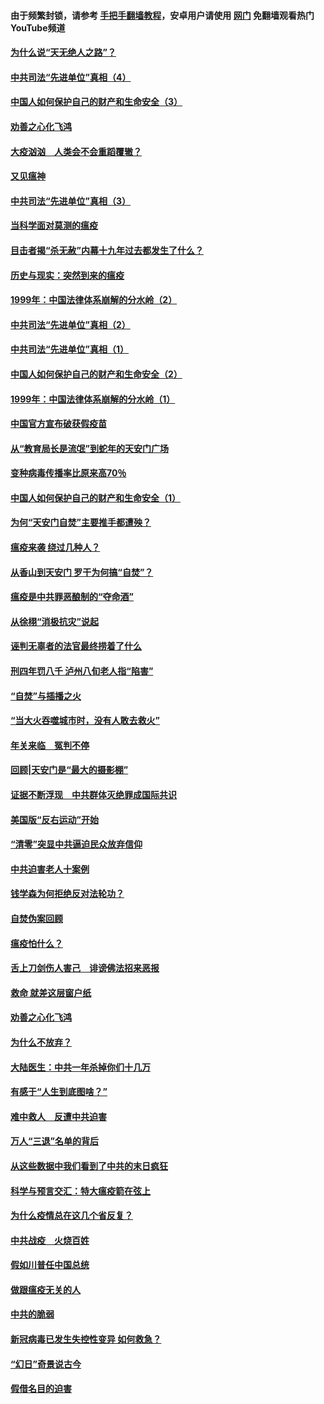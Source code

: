 #### 由于频繁封锁，请参考 [手把手翻墙教程](https://github.com/gfw-breaker/guides/wiki/)，安卓用户请使用 [网门](https://github.com/gfw-breaker/nogfw/blob/master/dl.md?t=02111100) 免翻墙观看热门YouTube频道 

#### [为什么说“天无绝人之路”？](../pages/19/419618.md?t=02111100) 

#### [中共司法“先进单位”真相（4）](../pages/19/419452.md?t=02111100) 

#### [中国人如何保护自己的财产和生命安全（3）](../pages/19/419405.md?t=02111100) 

#### [劝善之心化飞鸿](../pages/19/418758.md?t=02111100) 

#### [大疫汹汹　人类会不会重蹈覆辙？](../pages/19/419691.md?t=02111100) 

#### [又见瘟神](../pages/19/419225.md?t=02111100) 

#### [中共司法“先进单位”真相（3）](../pages/19/419451.md?t=02111100) 

#### [当科学面对莫测的瘟疫](../pages/19/419625.md?t=02111100) 

#### [目击者揭“杀无赦”内幕十九年过去都发生了什么？](../pages/19/419617.md?t=02111100) 

#### [历史与现实：突然到来的瘟疫](../pages/19/419619.md?t=02111100) 

#### [1999年：中国法律体系崩解的分水岭（2）](../pages/19/419455.md?t=02111100) 

#### [中共司法“先进单位”真相（2）](../pages/19/419450.md?t=02111100) 

#### [中共司法“先进单位”真相（1）](../pages/19/419449.md?t=02111100) 

#### [中国人如何保护自己的财产和生命安全（2）](../pages/19/419404.md?t=02111100) 

#### [1999年：中国法律体系崩解的分水岭（1）](../pages/19/419454.md?t=02111100) 

#### [中国官方宣布破获假疫苗](../pages/19/419504.md?t=02111100) 

#### [从“教育局长是流氓”到蛇年的天安门广场](../pages/19/419470.md?t=02111100) 

#### [变种病毒传播率比原来高70％](../pages/19/419456.md?t=02111100) 

#### [中国人如何保护自己的财产和生命安全（1）](../pages/19/419403.md?t=02111100) 

#### [为何“天安门自焚”主要推手都遭殃？](../pages/19/419348.md?t=02111100) 

#### [瘟疫来袭 绕过几种人？](../pages/19/419349.md?t=02111100) 

#### [从香山到天安门 罗干为何搞“自焚”？](../pages/19/419270.md?t=02111100) 

#### [瘟疫是中共罪恶酿制的“夺命酒”](../pages/19/419223.md?t=02111100) 

#### [从徐栩“消极抗灾”说起](../pages/19/419224.md?t=02111100) 

#### [诬判无辜者的法官最终捞着了什么](../pages/19/419268.md?t=02111100) 

#### [刑四年罚八千 泸州八旬老人指“陷害”](../pages/19/419232.md?t=02111100) 

#### [“自焚”与插播之火](../pages/19/419226.md?t=02111100) 

#### [“当大火吞噬城市时，没有人敢去救火”](../pages/19/419077.md?t=02111100) 

#### [年关来临　冤判不停](../pages/19/419093.md?t=02111100) 

#### [回顾|天安门是“最大的摄影棚”](../pages/19/380866.md?t=02111100) 

#### [证据不断浮现　中共群体灭绝罪成国际共识](../pages/19/419031.md?t=02111100) 

#### [美国版“反右运动”开始](../pages/19/419030.md?t=02111100) 

#### [“清零”突显中共逼迫民众放弃信仰](../pages/19/418995.md?t=02111100) 

#### [中共迫害老人十案例](../pages/19/418831.md?t=02111100) 

#### [钱学森为何拒绝反对法轮功？](../pages/19/418905.md?t=02111100) 

#### [自焚伪案回顾](../pages/19/418799.md?t=02111100) 

#### [瘟疫怕什么？](../pages/19/418800.md?t=02111100) 

#### [舌上刀剑伤人害己　诽谤佛法招来恶报](../pages/19/418731.md?t=02111100) 

#### [救命 就差这层窗户纸](../pages/19/418706.md?t=02111100) 

#### [劝善之心化飞鸿](../pages/19/416766.md?t=02111100) 

#### [为什么不放弃？](../pages/19/418691.md?t=02111100) 

#### [大陆医生：中共一年杀掉你们十几万](../pages/19/418670.md?t=02111100) 

#### [有感于“人生到底图啥？”](../pages/19/418624.md?t=02111100) 

#### [难中救人　反遭中共迫害](../pages/19/418414.md?t=02111100) 

#### [万人“三退”名单的背后](../pages/19/418505.md?t=02111100) 

#### [从这些数据中我们看到了中共的末日疯狂](../pages/19/418420.md?t=02111100) 

#### [科学与预言交汇：特大瘟疫箭在弦上](../pages/19/418266.md?t=02111100) 

#### [为什么疫情总在这几个省反复？](../pages/19/418219.md?t=02111100) 

#### [中共战疫　火烧百姓](../pages/19/418220.md?t=02111100) 

#### [假如川普任中国总统](../pages/19/418174.md?t=02111100) 

#### [做跟瘟疫无关的人](../pages/19/418171.md?t=02111100) 

#### [中共的脆弱](../pages/19/418196.md?t=02111100) 

#### [新冠病毒已发生失控性变异 如何救急？](../pages/19/418032.md?t=02111100) 

#### [“幻日”奇景说古今](../pages/19/418033.md?t=02111100) 

#### [假借名目的迫害](../pages/19/418055.md?t=02111100) 

